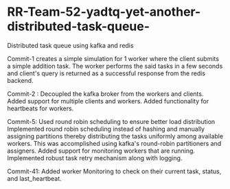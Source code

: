 # RR-Team-52-yadtq-yet-another-distributed-task-queue-
 Distributed task queue using kafka and redis

Commit-1 creates a simple simulation for 1 worker where the client submits a simple addition task. The worker performs the said tasks in a few seconds and client's query is returned as a successful response from the redis backend.


Commit-2 : Decoupled the kafka broker from the workers and clients. Added support for multiple clients and workers. Added functionality for heartbeats for workers.

Commit-5: Used round robin scheduling to ensure better load distribution
Implemented round robin scheduling instead of hashing and manually assigning partitions thereby distributing the tasks uniformly among available workers. This was accomplished using kafka's round-robin partitioners and assigners. Added support for monitoring workers that are running.
Implemented robust task retry mechanism along with logging.

Commit-41: Added worker Monitoring to check on their current task, status, and last_heartbeat.
